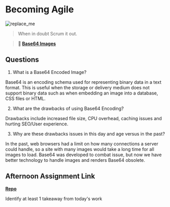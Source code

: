 # Becoming Agile

![replace_me](https://codeworks.blob.core.windows.net/public/assets/img/illustrations/placeholder.svg)

> When in doubt Scrum it out.

> **📖 [Base64 Images](https://codeworksacademy.com/fs-student-guide/resources/wk8-9/06-Base64)**

## Questions

1. What is a Base64 Encoded Image?

Base64 is an encoding schema used for representing binary data in a text format. This is useful when the storage or delivery medium does not support binary data such as when embedding an image into a database, CSS files or HTML. 

2. What are the drawbacks of using Base64 Encoding?

Drawbacks include increased file size, CPU overhead, caching issues and hurting SEO/User experience.

3. Why are these drawbacks issues in this day and age versus in the past?

In the past, web browsers had a limit on how many connections a server could handle, so a site with many images would take a long time for all images to load. Base64 was developed to combat issue, but now we have better technology to handle images and renders Base64 obsolete.

## Afternoon Assignment Link

**[Repo](https://github.com/ScottTLyman/honey-do.git)**

Identify at least 1 takeaway from today's work
